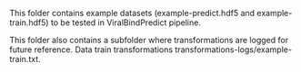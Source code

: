 This folder contains example datasets (example-predict.hdf5 and example-train.hdf5) to be tested in ViralBindPredict pipeline.

This folder also contains a subfolder where transformations are logged for future reference. Data train transformations transformations-logs/example-train.txt.